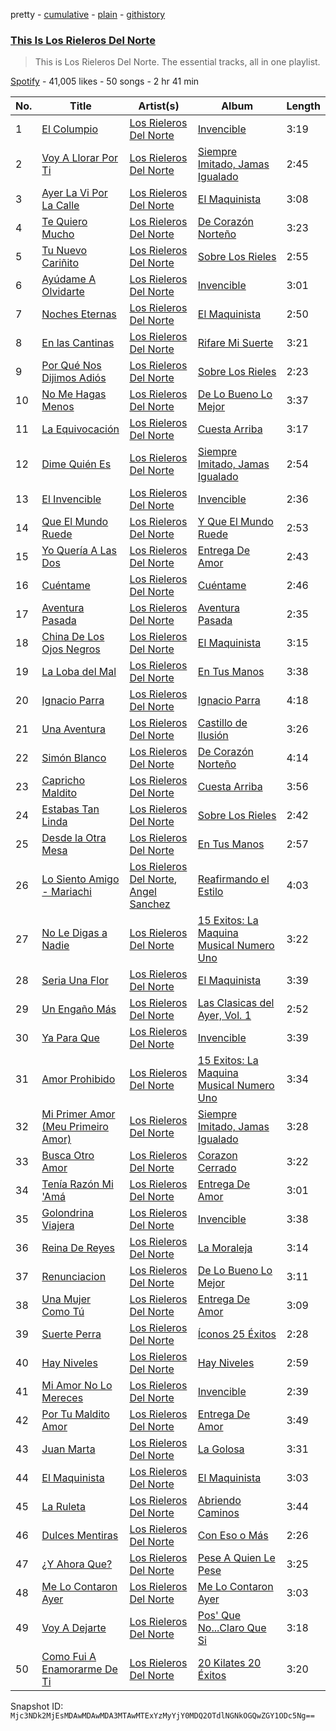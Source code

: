 pretty - [cumulative](/playlists/cumulative/37i9dQZF1DZ06evO31N4w8.md) - [plain](/playlists/plain/37i9dQZF1DZ06evO31N4w8) - [githistory](https://github.githistory.xyz/mackorone/spotify-playlist-archive/blob/main/playlists/plain/37i9dQZF1DZ06evO31N4w8)

### [This Is Los Rieleros Del Norte](https://open.spotify.com/playlist/37i9dQZF1DZ06evO31N4w8)

> This is Los Rieleros Del Norte\. The essential tracks, all in one playlist.

[Spotify](https://open.spotify.com/user/spotify) - 41,005 likes - 50 songs - 2 hr 41 min

| No. | Title | Artist(s) | Album | Length |
|---|---|---|---|---|
| 1 | [El Columpio](https://open.spotify.com/track/2OFmcOC5m9iAvt4kcdXBSz) | [Los Rieleros Del Norte](https://open.spotify.com/artist/59xlizZFIFUvLC0I8iV2Jv) | [Invencible](https://open.spotify.com/album/09bVCvqV5G7r8DIEls8zjB) | 3:19 |
| 2 | [Voy A Llorar Por Ti](https://open.spotify.com/track/20qd1CUZCdgbOYN8vDt8Se) | [Los Rieleros Del Norte](https://open.spotify.com/artist/59xlizZFIFUvLC0I8iV2Jv) | [Siempre Imitado, Jamas Igualado](https://open.spotify.com/album/35f4w9AcjnUdfJ174fgOz5) | 2:45 |
| 3 | [Ayer La Vi Por La Calle](https://open.spotify.com/track/3QEtFSlIylEVy7pePLHNiE) | [Los Rieleros Del Norte](https://open.spotify.com/artist/59xlizZFIFUvLC0I8iV2Jv) | [El Maquinista](https://open.spotify.com/album/69lJRuexU5t09latWCcR2L) | 3:08 |
| 4 | [Te Quiero Mucho](https://open.spotify.com/track/5G5TAfojJWd6sMmHchXdQu) | [Los Rieleros Del Norte](https://open.spotify.com/artist/59xlizZFIFUvLC0I8iV2Jv) | [De Corazón Norteño](https://open.spotify.com/album/2LrllvMkfrhnWqJHXrPsOb) | 3:23 |
| 5 | [Tu Nuevo Cariñito](https://open.spotify.com/track/5UCPSGLNI76qSbzPyMMyo2) | [Los Rieleros Del Norte](https://open.spotify.com/artist/59xlizZFIFUvLC0I8iV2Jv) | [Sobre Los Rieles](https://open.spotify.com/album/2oMobAHjCHpW7yu5UuPsRS) | 2:55 |
| 6 | [Ayúdame A Olvidarte](https://open.spotify.com/track/694ISCxj0nirQhsAn830hu) | [Los Rieleros Del Norte](https://open.spotify.com/artist/59xlizZFIFUvLC0I8iV2Jv) | [Invencible](https://open.spotify.com/album/09bVCvqV5G7r8DIEls8zjB) | 3:01 |
| 7 | [Noches Eternas](https://open.spotify.com/track/7k11lO5JBXkkQfKBExqVGh) | [Los Rieleros Del Norte](https://open.spotify.com/artist/59xlizZFIFUvLC0I8iV2Jv) | [El Maquinista](https://open.spotify.com/album/69lJRuexU5t09latWCcR2L) | 2:50 |
| 8 | [En las Cantinas](https://open.spotify.com/track/0zHz9rDKzeaKNIw9CI5PjA) | [Los Rieleros Del Norte](https://open.spotify.com/artist/59xlizZFIFUvLC0I8iV2Jv) | [Rifare Mi Suerte](https://open.spotify.com/album/72Tvu1pJWr2HQ9lHYipwsf) | 3:21 |
| 9 | [Por Qué Nos Dijimos Adiós](https://open.spotify.com/track/1U50yJZvm9My8sQHQBjSAd) | [Los Rieleros Del Norte](https://open.spotify.com/artist/59xlizZFIFUvLC0I8iV2Jv) | [Sobre Los Rieles](https://open.spotify.com/album/2oMobAHjCHpW7yu5UuPsRS) | 2:23 |
| 10 | [No Me Hagas Menos](https://open.spotify.com/track/5CpAD6mT0lOdUkZHIqPGCq) | [Los Rieleros Del Norte](https://open.spotify.com/artist/59xlizZFIFUvLC0I8iV2Jv) | [De Lo Bueno Lo Mejor](https://open.spotify.com/album/3GpaL6ZqUdaCxaGrGYOA54) | 3:37 |
| 11 | [La Equivocación](https://open.spotify.com/track/67foWfrFF0pHYh7H0XQuBl) | [Los Rieleros Del Norte](https://open.spotify.com/artist/59xlizZFIFUvLC0I8iV2Jv) | [Cuesta Arriba](https://open.spotify.com/album/2aALr2tgoycC3tyhWciLHi) | 3:17 |
| 12 | [Dime Quién Es](https://open.spotify.com/track/3Gx0D7Qs5oJO5jaA6Rs9lp) | [Los Rieleros Del Norte](https://open.spotify.com/artist/59xlizZFIFUvLC0I8iV2Jv) | [Siempre Imitado, Jamas Igualado](https://open.spotify.com/album/35f4w9AcjnUdfJ174fgOz5) | 2:54 |
| 13 | [El Invencible](https://open.spotify.com/track/43lAvFigqX6LF678oVPCBN) | [Los Rieleros Del Norte](https://open.spotify.com/artist/59xlizZFIFUvLC0I8iV2Jv) | [Invencible](https://open.spotify.com/album/09bVCvqV5G7r8DIEls8zjB) | 2:36 |
| 14 | [Que El Mundo Ruede](https://open.spotify.com/track/2kVaYGqPCbZXSZXXwbQFTy) | [Los Rieleros Del Norte](https://open.spotify.com/artist/59xlizZFIFUvLC0I8iV2Jv) | [Y Que El Mundo Ruede](https://open.spotify.com/album/0a6QxPGQLz7vpc0NSWtwK0) | 2:53 |
| 15 | [Yo Quería A Las Dos](https://open.spotify.com/track/6S8ZzM5yzxlYl2GpXodBcT) | [Los Rieleros Del Norte](https://open.spotify.com/artist/59xlizZFIFUvLC0I8iV2Jv) | [Entrega De Amor](https://open.spotify.com/album/77qPYC9N8BwFgb9T6gi0F1) | 2:43 |
| 16 | [Cuéntame](https://open.spotify.com/track/2zJ1zCoUtHb6dt7C5Q7LqT) | [Los Rieleros Del Norte](https://open.spotify.com/artist/59xlizZFIFUvLC0I8iV2Jv) | [Cuéntame](https://open.spotify.com/album/4z8sLfNnAf8Th8B8EwcTQ4) | 2:46 |
| 17 | [Aventura Pasada](https://open.spotify.com/track/5JchHTsognfG0pbnOVOGwU) | [Los Rieleros Del Norte](https://open.spotify.com/artist/59xlizZFIFUvLC0I8iV2Jv) | [Aventura Pasada](https://open.spotify.com/album/6LIy3aEzPYRSbnqWMUeUtx) | 2:35 |
| 18 | [China De Los Ojos Negros](https://open.spotify.com/track/1Gn4Bzv6eHrSC87MGTkUmz) | [Los Rieleros Del Norte](https://open.spotify.com/artist/59xlizZFIFUvLC0I8iV2Jv) | [El Maquinista](https://open.spotify.com/album/69lJRuexU5t09latWCcR2L) | 3:15 |
| 19 | [La Loba del Mal](https://open.spotify.com/track/6y8xUOHC3g0C8ZWYeJKPOV) | [Los Rieleros Del Norte](https://open.spotify.com/artist/59xlizZFIFUvLC0I8iV2Jv) | [En Tus Manos](https://open.spotify.com/album/4kN3maXuYFvA8aQKIS4GyD) | 3:38 |
| 20 | [Ignacio Parra](https://open.spotify.com/track/7CHLz5o5iO1T8E0TvnBJwo) | [Los Rieleros Del Norte](https://open.spotify.com/artist/59xlizZFIFUvLC0I8iV2Jv) | [Ignacio Parra](https://open.spotify.com/album/4EHo1LRCtNhfd64IqEYVKX) | 4:18 |
| 21 | [Una Aventura](https://open.spotify.com/track/0LCgPftb1BoxaAmKe8RwY8) | [Los Rieleros Del Norte](https://open.spotify.com/artist/59xlizZFIFUvLC0I8iV2Jv) | [Castillo de Ilusión](https://open.spotify.com/album/0UbMbsyZgnztk6z08mugvU) | 3:26 |
| 22 | [Simón Blanco](https://open.spotify.com/track/4k8tSR5P1rqtfNjGLVZqqm) | [Los Rieleros Del Norte](https://open.spotify.com/artist/59xlizZFIFUvLC0I8iV2Jv) | [De Corazón Norteño](https://open.spotify.com/album/2LrllvMkfrhnWqJHXrPsOb) | 4:14 |
| 23 | [Capricho Maldito](https://open.spotify.com/track/1ErAOXMy6zdRam3O2WLsXj) | [Los Rieleros Del Norte](https://open.spotify.com/artist/59xlizZFIFUvLC0I8iV2Jv) | [Cuesta Arriba](https://open.spotify.com/album/2aALr2tgoycC3tyhWciLHi) | 3:56 |
| 24 | [Estabas Tan Linda](https://open.spotify.com/track/389TrubBy5SMAcb3SK8nkj) | [Los Rieleros Del Norte](https://open.spotify.com/artist/59xlizZFIFUvLC0I8iV2Jv) | [Sobre Los Rieles](https://open.spotify.com/album/2oMobAHjCHpW7yu5UuPsRS) | 2:42 |
| 25 | [Desde la Otra Mesa](https://open.spotify.com/track/69Bh0aSF1LS2C7c0OyCKiI) | [Los Rieleros Del Norte](https://open.spotify.com/artist/59xlizZFIFUvLC0I8iV2Jv) | [En Tus Manos](https://open.spotify.com/album/4kN3maXuYFvA8aQKIS4GyD) | 2:57 |
| 26 | [Lo Siento Amigo \- Mariachi](https://open.spotify.com/track/25lwn5YDaP9Tp80HyvJTsX) | [Los Rieleros Del Norte](https://open.spotify.com/artist/59xlizZFIFUvLC0I8iV2Jv), [Angel Sanchez](https://open.spotify.com/artist/0CjuBuzouj2pTHrHba4AyC) | [Reafirmando el Estilo](https://open.spotify.com/album/1CwNs3S5dwhVaknX8a2FAL) | 4:03 |
| 27 | [No Le Digas a Nadie](https://open.spotify.com/track/2ZWrmyPmx09XR0jPWkyrU3) | [Los Rieleros Del Norte](https://open.spotify.com/artist/59xlizZFIFUvLC0I8iV2Jv) | [15 Exitos: La Maquina Musical Numero Uno](https://open.spotify.com/album/1zROvL56Rc1Ginre3mWSgD) | 3:22 |
| 28 | [Seria Una Flor](https://open.spotify.com/track/4gAEmR4qMioTuqRmKN9B3S) | [Los Rieleros Del Norte](https://open.spotify.com/artist/59xlizZFIFUvLC0I8iV2Jv) | [El Maquinista](https://open.spotify.com/album/69lJRuexU5t09latWCcR2L) | 3:39 |
| 29 | [Un Engaño Más](https://open.spotify.com/track/1wINnp6krwSRfcG8RusHc5) | [Los Rieleros Del Norte](https://open.spotify.com/artist/59xlizZFIFUvLC0I8iV2Jv) | [Las Clasicas del Ayer, Vol\. 1](https://open.spotify.com/album/6ee5FkWK30hffyM3O4UB17) | 2:52 |
| 30 | [Ya Para Que](https://open.spotify.com/track/17jm8TyGeg2ZHMUk0L9IL7) | [Los Rieleros Del Norte](https://open.spotify.com/artist/59xlizZFIFUvLC0I8iV2Jv) | [Invencible](https://open.spotify.com/album/09bVCvqV5G7r8DIEls8zjB) | 3:39 |
| 31 | [Amor Prohibido](https://open.spotify.com/track/1Pdf0Ra4DMrCeOQOYigle9) | [Los Rieleros Del Norte](https://open.spotify.com/artist/59xlizZFIFUvLC0I8iV2Jv) | [15 Exitos: La Maquina Musical Numero Uno](https://open.spotify.com/album/1zROvL56Rc1Ginre3mWSgD) | 3:34 |
| 32 | [Mi Primer Amor \(Meu Primeiro Amor\)](https://open.spotify.com/track/4MBykXKFPYkAmsZhe2kYDo) | [Los Rieleros Del Norte](https://open.spotify.com/artist/59xlizZFIFUvLC0I8iV2Jv) | [Siempre Imitado, Jamas Igualado](https://open.spotify.com/album/35f4w9AcjnUdfJ174fgOz5) | 3:28 |
| 33 | [Busca Otro Amor](https://open.spotify.com/track/4m95i8gZfz5uUtxcDghKzj) | [Los Rieleros Del Norte](https://open.spotify.com/artist/59xlizZFIFUvLC0I8iV2Jv) | [Corazon Cerrado](https://open.spotify.com/album/1h8QkUflLLufMQUmZevdTI) | 3:22 |
| 34 | [Tenía Razón Mi 'Amá](https://open.spotify.com/track/7fuPZGzcmnE6mio5Rsb9lM) | [Los Rieleros Del Norte](https://open.spotify.com/artist/59xlizZFIFUvLC0I8iV2Jv) | [Entrega De Amor](https://open.spotify.com/album/77qPYC9N8BwFgb9T6gi0F1) | 3:01 |
| 35 | [Golondrina Viajera](https://open.spotify.com/track/43p1EAcsehfb4eT6oSWhJs) | [Los Rieleros Del Norte](https://open.spotify.com/artist/59xlizZFIFUvLC0I8iV2Jv) | [Invencible](https://open.spotify.com/album/09bVCvqV5G7r8DIEls8zjB) | 3:38 |
| 36 | [Reina De Reyes](https://open.spotify.com/track/2Ey4ALvSymgKNQTXgnITHo) | [Los Rieleros Del Norte](https://open.spotify.com/artist/59xlizZFIFUvLC0I8iV2Jv) | [La Moraleja](https://open.spotify.com/album/3l5CzjCkJqSBhvbwtrtATL) | 3:14 |
| 37 | [Renunciacion](https://open.spotify.com/track/2z33LxY7FyiJA6Dyl5jVby) | [Los Rieleros Del Norte](https://open.spotify.com/artist/59xlizZFIFUvLC0I8iV2Jv) | [De Lo Bueno Lo Mejor](https://open.spotify.com/album/3GpaL6ZqUdaCxaGrGYOA54) | 3:11 |
| 38 | [Una Mujer Como Tú](https://open.spotify.com/track/62zSWES4N5m1tr7ovTMWf3) | [Los Rieleros Del Norte](https://open.spotify.com/artist/59xlizZFIFUvLC0I8iV2Jv) | [Entrega De Amor](https://open.spotify.com/album/77qPYC9N8BwFgb9T6gi0F1) | 3:09 |
| 39 | [Suerte Perra](https://open.spotify.com/track/0UsKh6z2cpwvaMG8c70cYd) | [Los Rieleros Del Norte](https://open.spotify.com/artist/59xlizZFIFUvLC0I8iV2Jv) | [Íconos 25 Éxitos](https://open.spotify.com/album/5sGSpfHovVN7Nvj4WWvZQR) | 2:28 |
| 40 | [Hay Niveles](https://open.spotify.com/track/5gT1s5O16yAMsHOH7SZxQX) | [Los Rieleros Del Norte](https://open.spotify.com/artist/59xlizZFIFUvLC0I8iV2Jv) | [Hay Niveles](https://open.spotify.com/album/12hvhaWD4ZIN2zskXJYQm4) | 2:59 |
| 41 | [Mi Amor No Lo Mereces](https://open.spotify.com/track/0ocdFIkMTHJrGEGnph6g94) | [Los Rieleros Del Norte](https://open.spotify.com/artist/59xlizZFIFUvLC0I8iV2Jv) | [Invencible](https://open.spotify.com/album/09bVCvqV5G7r8DIEls8zjB) | 2:39 |
| 42 | [Por Tu Maldito Amor](https://open.spotify.com/track/6gVntjxduFYV1JmT9eSjtc) | [Los Rieleros Del Norte](https://open.spotify.com/artist/59xlizZFIFUvLC0I8iV2Jv) | [Entrega De Amor](https://open.spotify.com/album/77qPYC9N8BwFgb9T6gi0F1) | 3:49 |
| 43 | [Juan Marta](https://open.spotify.com/track/6JljTeuO2CI8J8Ou0QaUx9) | [Los Rieleros Del Norte](https://open.spotify.com/artist/59xlizZFIFUvLC0I8iV2Jv) | [La Golosa](https://open.spotify.com/album/3TjccwMpSvm064wsjxbTzT) | 3:31 |
| 44 | [El Maquinista](https://open.spotify.com/track/3mcYBTMWzLUn9E1sYPDuxk) | [Los Rieleros Del Norte](https://open.spotify.com/artist/59xlizZFIFUvLC0I8iV2Jv) | [El Maquinista](https://open.spotify.com/album/69lJRuexU5t09latWCcR2L) | 3:03 |
| 45 | [La Ruleta](https://open.spotify.com/track/3mK4Zv1oitX7LyUsKsVhwh) | [Los Rieleros Del Norte](https://open.spotify.com/artist/59xlizZFIFUvLC0I8iV2Jv) | [Abriendo Caminos](https://open.spotify.com/album/6qL1ZOQEqMLdfo83yQoKKo) | 3:44 |
| 46 | [Dulces Mentiras](https://open.spotify.com/track/1s90RxawZmkzRvL17uQbYP) | [Los Rieleros Del Norte](https://open.spotify.com/artist/59xlizZFIFUvLC0I8iV2Jv) | [Con Eso o Más](https://open.spotify.com/album/4k5tdo6nMpeMxS6SzOzjA3) | 2:26 |
| 47 | [¿Y Ahora Que?](https://open.spotify.com/track/2fSzRd5DUY27pBuFSaqRSW) | [Los Rieleros Del Norte](https://open.spotify.com/artist/59xlizZFIFUvLC0I8iV2Jv) | [Pese A Quien Le Pese](https://open.spotify.com/album/1umeqNZCptQODifsdTUmOi) | 3:25 |
| 48 | [Me Lo Contaron Ayer](https://open.spotify.com/track/0lWHxgeKgWiNpUHKD7Y8QW) | [Los Rieleros Del Norte](https://open.spotify.com/artist/59xlizZFIFUvLC0I8iV2Jv) | [Me Lo Contaron Ayer](https://open.spotify.com/album/6gu5C4B82H9RWekehc9qIm) | 3:03 |
| 49 | [Voy A Dejarte](https://open.spotify.com/track/1P7iWhnMV5gY8jpxaEMNWW) | [Los Rieleros Del Norte](https://open.spotify.com/artist/59xlizZFIFUvLC0I8iV2Jv) | [Pos' Que No...Claro Que Si](https://open.spotify.com/album/5tOoa6i00CvfkkBGJSrJtP) | 3:18 |
| 50 | [Como Fui A Enamorarme De Ti](https://open.spotify.com/track/435dRHWUd9Kav1N96MUFCH) | [Los Rieleros Del Norte](https://open.spotify.com/artist/59xlizZFIFUvLC0I8iV2Jv) | [20 Kilates 20 Éxitos](https://open.spotify.com/album/0B2714WqW6QKPN15X9GG5s) | 3:20 |

Snapshot ID: `Mjc3NDk2MjEsMDAwMDAwMDA3MTAwMTExYzMyYjY0MDQ2OTdlNGNkOGQwZGY1ODc5Ng==`
